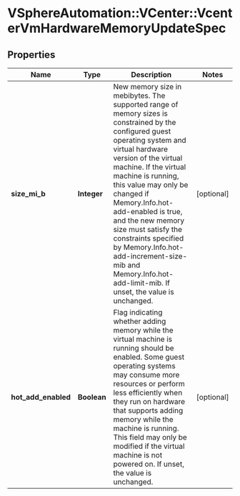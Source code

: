 # VSphereAutomation::VCenter::VcenterVmHardwareMemoryUpdateSpec

## Properties
Name | Type | Description | Notes
------------ | ------------- | ------------- | -------------
**size_mi_b** | **Integer** | New memory size in mebibytes.   The supported range of memory sizes is constrained by the configured guest operating system and virtual hardware version of the virtual machine.    If the virtual machine is running, this value may only be changed if Memory.Info.hot-add-enabled is true, and the new memory size must satisfy the constraints specified by Memory.Info.hot-add-increment-size-mib and Memory.Info.hot-add-limit-mib.  If unset, the value is unchanged. | [optional] 
**hot_add_enabled** | **Boolean** | Flag indicating whether adding memory while the virtual machine is running should be enabled.   Some guest operating systems may consume more resources or perform less efficiently when they run on hardware that supports adding memory while the machine is running.    This field may only be modified if the virtual machine is not powered on.  If unset, the value is unchanged. | [optional] 


